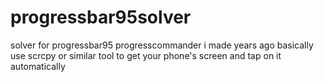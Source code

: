 # progressbar95solver
solver for progressbar95 progresscommander i made years ago
basically use scrcpy or similar tool to get your phone's screen and tap on it automatically
